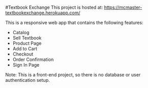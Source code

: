 #Textbook Exchange
This project is hosted at: https://mcmaster-textbookexchange.herokuapp.com/

This is a responsive web app that contains the following features: 
- Catalog
- Sell Textbook
- Product Page
- Add to Cart
- Checkout
- Order Confirmation
- Sign In Page

Note: This is a front-end project, so there is no database or user authentication setup.
